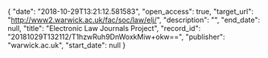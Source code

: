 {
  "date": "2018-10-29T13:21:12.581583", 
  "open_access": true, 
  "target_url": "http://www2.warwick.ac.uk/fac/soc/law/elj/", 
  "description": "", 
  "end_date": null, 
  "title": "Electronic Law Journals Project", 
  "record_id": "20181029T132112/T1hzwRuh9DnWoxkMiw+okw==", 
  "publisher": "warwick.ac.uk", 
  "start_date": null
}

